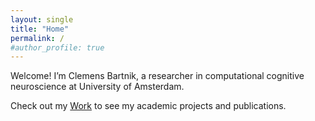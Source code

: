 ```yaml
---
layout: single
title: "Home"
permalink: /
#author_profile: true
---
```


Welcome! I’m Clemens Bartnik, a researcher in computational cognitive neuroscience at University of Amsterdam.

Check out my [Work](/work/) to see my academic projects and publications.